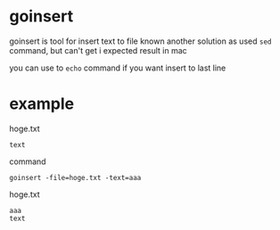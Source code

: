 # goinsert
goinsert is tool for insert text to file
known another solution as used `sed` command, but
can't get i expected result in mac

you can use to `echo` command if you want insert  to last line

# example
hoge.txt
````
text
````

command
````
goinsert -file=hoge.txt -text=aaa
````

hoge.txt
````
aaa
text
````